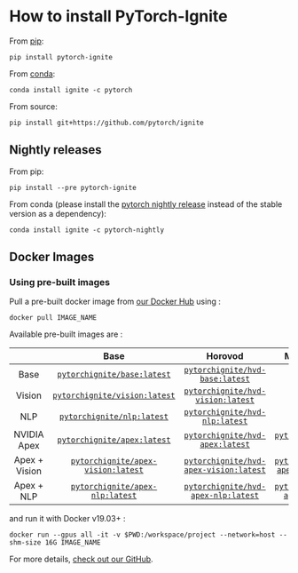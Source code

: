 <!-- ---
title: How to install PyTorch-Ignite
date: 2021-08-04
weight: 1
downloads: true
sidebar: true
summary: Install PyTorch-Ignite from pip, conda, source or use pre-built docker images
tags:
  - installation
  - pip
  - docker images
  - conda
  - nightly
--- -->
# How to install PyTorch-Ignite

From [pip](https://pypi.org/project/pytorch-ignite/):

``` shell
pip install pytorch-ignite
```

From [conda](https://anaconda.org/pytorch/ignite):

``` shell
conda install ignite -c pytorch
```

From source:

``` shell
pip install git+https://github.com/pytorch/ignite
```

## Nightly releases

From pip:

``` shell
pip install --pre pytorch-ignite
```

From conda (please install the [pytorch nightly
release](https://anaconda.org/pytorch-nightly/pytorch) instead of the
stable version as a dependency):

``` shell
conda install ignite -c pytorch-nightly
```


## Docker Images

### Using pre-built images

Pull a pre-built docker image from [our Docker
Hub](https://hub.docker.com/u/pytorchignite) using :

``` shell
docker pull IMAGE_NAME
```

Available pre-built images are :

|               |                                           Base                                           |                                             Horovod                                              |                                            MS DeepSpeed                                            |
|:-------------:|:----------------------------------------------------------------------------------------:|:------------------------------------------------------------------------------------------------:|:--------------------------------------------------------------------------------------------------:|
|     Base      |        [`pytorchignite/base:latest`](https://hub.docker.com/r/pytorchignite/base)        |        [`pytorchignite/hvd-base:latest`](https://hub.docker.com/r/pytorchignite/hvd-base)        |                                                 X                                                  |
|    Vision     |      [`pytorchignite/vision:latest`](https://hub.docker.com/r/pytorchignite/vision)      |      [`pytorchignite/hvd-vision:latest`](https://hub.docker.com/r/pytorchignite/hvd-vision)      |                                                 X                                                  |
|      NLP      |         [`pytorchignite/nlp:latest`](https://hub.docker.com/r/pytorchignite/nlp)         |         [`pytorchignite/hvd-nlp:latest`](https://hub.docker.com/r/pytorchignite/hvd-nlp)         |                                                 X                                                  |
|  NVIDIA Apex  |        [`pytorchignite/apex:latest`](https://hub.docker.com/r/pytorchignite/apex)        |        [`pytorchignite/hvd-apex:latest`](https://hub.docker.com/r/pytorchignite/hvd-apex)        |        [`pytorchignite/msdp-apex:latest`](https://hub.docker.com/r/pytorchignite/msdp-apex)        |
| Apex + Vision | [`pytorchignite/apex-vision:latest`](https://hub.docker.com/r/pytorchignite/apex-vision) | [`pytorchignite/hvd-apex-vision:latest`](https://hub.docker.com/r/pytorchignite/hvd-apex-vision) | [`pytorchignite/msdp-apex-vision:latest`](https://hub.docker.com/r/pytorchignite/msdp-apex-vision) |
|  Apex + NLP   |    [`pytorchignite/apex-nlp:latest`](https://hub.docker.com/r/pytorchignite/apex-nlp)    |    [`pytorchignite/hvd-apex-nlp:latest`](https://hub.docker.com/r/pytorchignite/hvd-apex-nlp)    |    [`pytorchignite/msdp-apex-nlp:latest`](https://hub.docker.com/r/pytorchignite/msdp-apex-nlp)    |

and run it with Docker v19.03+ :

``` shell
docker run --gpus all -it -v $PWD:/workspace/project --network=host --shm-size 16G IMAGE_NAME
```

For more details, [check out our
GitHub](https://github.com/pytorch/ignite/tree/master/docker).
